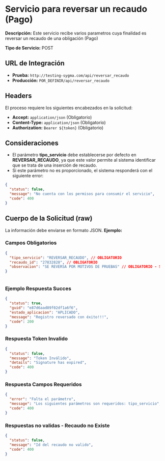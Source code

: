 # Servicio para reversar un recaudo (Pago)


**Descripción:** Este servicio recibe varios parametros cuya finalidad es reversar un recaudo de una obligación (Pago)

**Tipo de Servicio:** POST

## **URL de Integración**

- **Prueba:** `http://testing-sygma.com/api/reversar_recaudo`
- **Producción:** `POR_DEFINIR/api/reversar_recaudo`

## **Headers**

El proceso requiere los siguientes encabezados en la solicitud:

- **Accept:** `application/json` (Obligatorio)
- **Content-Type:** `application/json` (Obligatorio)
- **Authorization:** `Bearer ${token}` (Obligatorio)

## **Consideraciones**
- El parámetro **tipo_servicio** debe establecerse por defecto en **REVERSAR_RECAUDO**, ya que este valor permite al sistema identificar que se trata de una inserción de recaudo.
- Si este parámetro no es proporcionado, el sistema responderá con el siguiente error:

`````json
{
  "status": false,
  "message": "No cuenta con los permisos para consumir el servicio",
  "code": 400
}
`````

## **Cuerpo de la Solicitud (raw)** 

La información debe enviarse en formato JSON. **Ejemplo:**

### **Campos Obligatorios**

``````json
{
  "tipo_servicio": "REVERSAR_RECAUDO", // OBLIGATORIO
  "recaudo_id": "27832828", // OBLIGATORIO
  "observacion": "SE REVERSA POR MOTIVOS DE PRUEBAS" // OBLIGATORIO - SE DEBE DE JUSTIFICAR PORQUE SE DESEA REVERSAR
}
  
``````

### **Ejemplo Respuesta Succes**

``````json
{
  "status": true,
  "guid": "e87d6aad89f02df1a6f6",
  "estado_aplicacion": "APLICADO",
  "message": "Registro reversado con éxito!!!",
  "code": 200
}
``````

### **Respuesta Token Invalido**

``````json
{
  "status": false,
  "message": "Token Inválido",
  "details": "Signature has expired",
  "code": 400
}
``````

### **Respuesta Campos Requeridos**

``````json
{
  "error": "Falta el parámetro",
  "message": "Los siguientes parámetros son requeridos: tipo_servicio",
  "code": 400
}
``````

### **Respuestas no validas - Recaudo no Existe**
``````json
{
  "status": false,
  "message": "Id del recaudo no valido",
  "code": 400
}
``````
